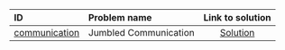 | ID | Problem name | Link to solution |
|:---|:---|:---:|
| [communication](https://open.kattis.com/problems/communication) | Jumbled Communication | [Solution](https://github.com/versenyi98/kattis-solutions/tree/main/solutions/Jumbled%20Communication)|

